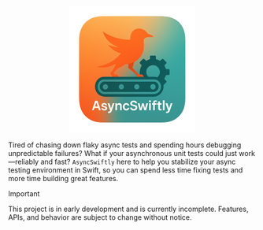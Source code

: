 <p align="center">
    <img src="images/logo.png" alt="Async Swiftly logo" width="256" height="256" />
</p>

Tired of chasing down flaky async tests and spending hours debugging unpredictable failures? What if your asynchronous unit tests could just work—reliably and fast? `AsyncSwiftly` here to help you stabilize your async testing environment in Swift, so you can spend less time fixing tests and more time building great features.

> [!IMPORTANT]
> This project is in early development and is currently incomplete. Features, APIs, and behavior are subject to change without notice.
